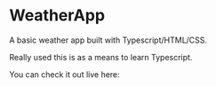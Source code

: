 # WeatherApp

A basic weather app built with Typescript/HTML/CSS.

Really used this is as a means to learn Typescript.

You can check it out live here:
